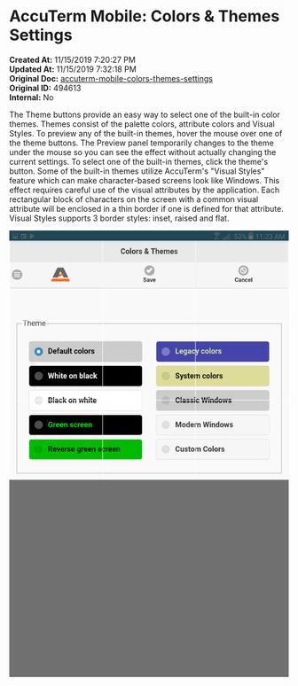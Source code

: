 # AccuTerm Mobile: Colors & Themes Settings

**Created At:** 11/15/2019 7:20:27 PM  
**Updated At:** 11/15/2019 7:32:18 PM  
**Original Doc:** [accuterm-mobile-colors-themes-settings](https://docs.zumasys.com/accutermmobile/accuterm-mobile-colors-themes-settings)  
**Original ID:** 494613  
**Internal:** No  


The Theme buttons provide an easy way to select one of the built-in color themes. Themes consist of the palette colors, attribute colors and Visual Styles. To preview any of the built-in themes, hover the mouse over one of the theme buttons. The Preview panel temporarily changes to the theme under the mouse so you can see the effect without actually changing the current settings. To select one of the built-in themes, click the theme's button. Some of the built-in themes utilize AccuTerm's "Visual Styles" feature which can make character-based screens look like Windows. This effect requires careful use of the visual attributes by the application. Each rectangular block of characters on the screen with a common visual attribute will be enclosed in a thin border if one is defined for that attribute. Visual Styles supports 3 border styles: inset, raised and flat.

![accuterm-mobile-colors-themes-settings: 1573845830818-1573845830817](./1573845830818-1573845830817.png)

